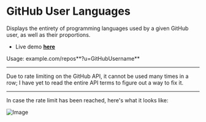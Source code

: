 # GitHub User Languages
Displays the entirety of programming languages used by a given GitHub user, as well as their proportions.

* Live demo **[here](http://matheus.avellar.c9.io/lang)**

Usage: example.com/repos**?u=GitHubUsername**

<hr>

Due to rate limiting on the GitHub API, it cannot be used many times in a row; I have yet to read the entire API terms to figure out a way to fix it.

<hr>

In case the rate limit has been reached, here's what it looks like:

![Image](http://i.imgur.com/LRmDhLG.png)
